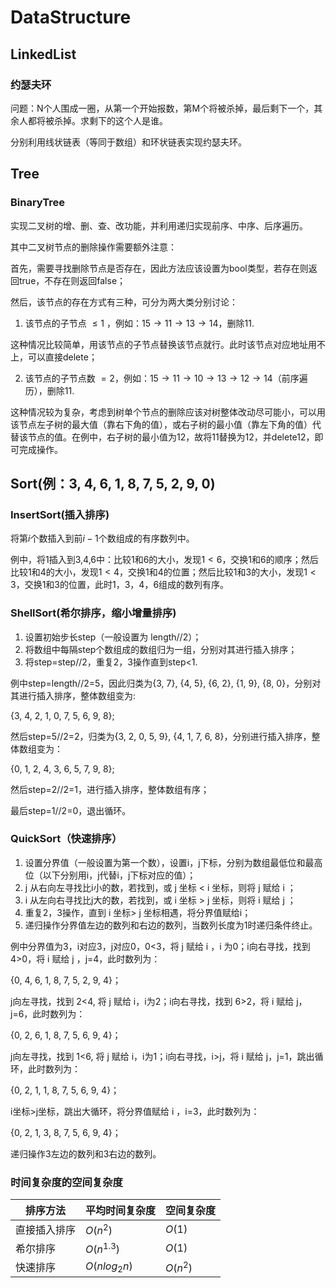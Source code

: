 # DataStructure

## LinkedList

### 约瑟夫环

问题：N个人围成一圈，从第一个开始报数，第M个将被杀掉，最后剩下一个，其余人都将被杀掉。求剩下的这个人是谁。

分别利用线状链表（等同于数组）和环状链表实现约瑟夫环。

## Tree

### BinaryTree

实现二叉树的增、删、查、改功能，并利用递归实现前序、中序、后序遍历。

其中二叉树节点的删除操作需要额外注意：

首先，需要寻找删除节点是否存在，因此方法应该设置为bool类型，若存在则返回true，不存在则返回false；

然后，该节点的存在方式有三种，可分为两大类分别讨论：

1. 该节点的子节点 $\leqslant1$ ，例如：$15\rightarrow11\rightarrow13\rightarrow14$，删除11.

这种情况比较简单，用该节点的子节点替换该节点就行。此时该节点对应地址用不上，可以直接delete；

2. 该节点的子节点数 $=2$，例如：$15\rightarrow11\rightarrow10\rightarrow13\rightarrow12\rightarrow14$（前序遍历），删除11.

这种情况较为复杂，考虑到树单个节点的删除应该对树整体改动尽可能小，可以用该节点左子树的最大值（靠右下角的值），或右子树的最小值（靠左下角的值）代替该节点的值。在例中，右子树的最小值为12，故将11替换为12，并delete12，即可完成操作。

## Sort(例：3, 4, 6, 1, 8, 7, 5, 2, 9, 0)

### InsertSort(插入排序)

将第$i$个数插入到前$i-1$个数组成的有序数列中。

例中，将1插入到3,4,6中：比较1和6的大小，发现$1<6$，交换1和6的顺序；然后比较1和4的大小，发现$1<4$，交换1和4的位置；然后比较1和3的大小，发现$1<3$，交换1和3的位置，此时1，3，4，6组成的数列有序。

### ShellSort(希尔排序，缩小增量排序)

1. 设置初始步长step（一般设置为 length//2）；
2. 将数组中每隔step个数组成的数组归为一组，分别对其进行插入排序；
3. 将step=step//2，重复2，3操作直到step<1.

例中step=length//2=5，因此归类为{3, 7}, {4, 5}, {6, 2}, {1, 9}, {8, 0}，分别对其进行插入排序，整体数组变为:

{3, 4, 2, 1, 0, 7, 5, 6, 9, 8};

然后step=5//2=2，归类为{3, 2, 0, 5, 9}, {4, 1, 7, 6, 8}，分别进行插入排序，整体数组变为：

{0, 1, 2, 4, 3, 6, 5, 7, 9, 8};

然后step=2//2=1，进行插入排序，整体数组有序；

最后step=1//2=0，退出循环。

### QuickSort（快速排序）

1. 设置分界值（一般设置为第一个数），设置i，j下标，分别为数组最低位和最高位（以下分别用i，j代替i，j下标对应的值）；
2. j 从右向左寻找比i小的数，若找到，或 j 坐标 < i 坐标，则将 j 赋给 i ；
3. i 从左向右寻找比j大的数，若找到，或 i 坐标 > j 坐标，则将 i 赋给 j ；
4. 重复2，3操作，直到 i 坐标> j 坐标相遇，将分界值赋给i；
5. 递归操作分界值左边的数列和右边的数列，当数列长度为1时递归条件终止。

例中分界值为3，i对应3，j对应0，0<3，将 j 赋给 i ，i 为0；i向右寻找，找到 4>0，将 i 赋给 j ，j=4，此时数列为：

{0, 4, 6, 1, 8, 7, 5, 2, 9, 4}；

j向左寻找，找到 2<4, 将 j 赋给 i，i为2；i向右寻找，找到 6>2，将 i 赋给 j，j=6，此时数列为：

{0, 2, 6, 1, 8, 7, 5, 6, 9, 4}；

j向左寻找，找到 1<6, 将 j 赋给 i，i为1；i向右寻找，i>j，将 i 赋给 j，j=1，跳出循环，此时数列为：

{0, 2, 1, 1, 8, 7, 5, 6, 9, 4}；

i坐标>j坐标，跳出大循环，将分界值赋给 i ，i=3，此时数列为：

{0, 2, 1, 3, 8, 7, 5, 6, 9, 4}；

递归操作3左边的数列和3右边的数列。

### 时间复杂度的空间复杂度

| 排序方法     | 平均时间复杂度   | 空间复杂度 |
| ------------ | ---------------- | ---------- |
| 直接插入排序 | $O(n^2)$       | $O(1)$   |
| 希尔排序     | $O(n^{1.3})$   | $O(1)$   |
| 快速排序     | $O(nlog_{2}n)$ | $O(n^2)$ |
